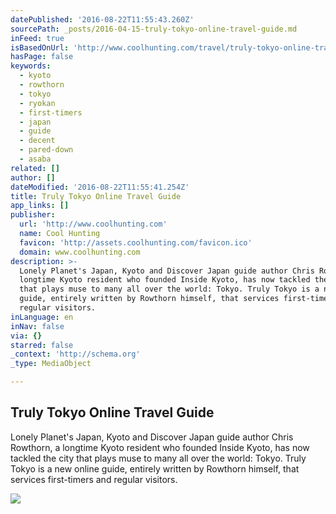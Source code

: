 ```yaml
---
datePublished: '2016-08-22T11:55:43.260Z'
sourcePath: _posts/2016-04-15-truly-tokyo-online-travel-guide.md
inFeed: true
isBasedOnUrl: 'http://www.coolhunting.com/travel/truly-tokyo-online-travel-guide'
hasPage: false
keywords:
  - kyoto
  - rowthorn
  - tokyo
  - ryokan
  - first-timers
  - japan
  - guide
  - decent
  - pared-down
  - asaba
related: []
author: []
dateModified: '2016-08-22T11:55:41.254Z'
title: Truly Tokyo Online Travel Guide
app_links: []
publisher:
  url: 'http://www.coolhunting.com'
  name: Cool Hunting
  favicon: 'http://assets.coolhunting.com/favicon.ico'
  domain: www.coolhunting.com
description: >-
  Lonely Planet's Japan, Kyoto and Discover Japan guide author Chris Rowthorn, a
  longtime Kyoto resident who founded Inside Kyoto, has now tackled the city
  that plays muse to many all over the world: Tokyo. Truly Tokyo is a new online
  guide, entirely written by Rowthorn himself, that services first-timers and
  regular visitors.
inLanguage: en
inNav: false
via: {}
starred: false
_context: 'http://schema.org'
_type: MediaObject

---
```

<article style=""><h1>Truly Tokyo Online Travel Guide</h1><p>Lonely Planet's Japan, Kyoto and Discover Japan guide author Chris Rowthorn, a longtime Kyoto resident who founded Inside Kyoto, has now tackled the city that plays muse to many all over the world: Tokyo. Truly Tokyo is a new online guide, entirely written by Rowthorn himself, that services first-timers and regular visitors.</p><img src="http://assets.coolhunting.com/coolhunting/2016/01/29/large_truly-tokyo.jpg" /></article>